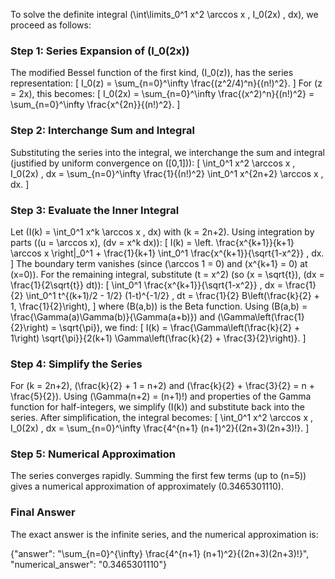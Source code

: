 


To solve the definite integral \(\int\limits_0^1 x^2 \arccos x \, I_0(2x) \, dx\), we proceed as follows:


### Step 1: Series Expansion of \(I_0(2x)\)
The modified Bessel function of the first kind, \(I_0(z)\), has the series representation:
\[
I_0(z) = \sum_{n=0}^\infty \frac{(z^2/4)^n}{(n!)^2}.
\]
For \(z = 2x\), this becomes:
\[
I_0(2x) = \sum_{n=0}^\infty \frac{(x^2)^n}{(n!)^2} = \sum_{n=0}^\infty \frac{x^{2n}}{(n!)^2}.
\]


### Step 2: Interchange Sum and Integral
Substituting the series into the integral, we interchange the sum and integral (justified by uniform convergence on \([0,1]\)):
\[
\int_0^1 x^2 \arccos x \, I_0(2x) \, dx = \sum_{n=0}^\infty \frac{1}{(n!)^2} \int_0^1 x^{2n+2} \arccos x \, dx.
\]


### Step 3: Evaluate the Inner Integral
Let \(I(k) = \int_0^1 x^k \arccos x \, dx\) with \(k = 2n+2\). Using integration by parts (\(u = \arccos x\), \(dv = x^k dx\)):
\[
I(k) = \left. \frac{x^{k+1}}{k+1} \arccos x \right|_0^1 + \frac{1}{k+1} \int_0^1 \frac{x^{k+1}}{\sqrt{1-x^2}} \, dx.
\]
The boundary term vanishes (since \(\arccos 1 = 0\) and \(x^{k+1} = 0\) at \(x=0\)). For the remaining integral, substitute \(t = x^2\) (so \(x = \sqrt{t}\), \(dx = \frac{1}{2\sqrt{t}} dt\)):
\[
\int_0^1 \frac{x^{k+1}}{\sqrt{1-x^2}} \, dx = \frac{1}{2} \int_0^1 t^{(k+1)/2 - 1/2} (1-t)^{-1/2} \, dt = \frac{1}{2} B\left(\frac{k}{2} + 1, \frac{1}{2}\right),
\]
where \(B(a,b)\) is the Beta function. Using \(B(a,b) = \frac{\Gamma(a)\Gamma(b)}{\Gamma(a+b)}\) and \(\Gamma\left(\frac{1}{2}\right) = \sqrt{\pi}\), we find:
\[
I(k) = \frac{\Gamma\left(\frac{k}{2} + 1\right) \sqrt{\pi}}{2(k+1) \Gamma\left(\frac{k}{2} + \frac{3}{2}\right)}.
\]


### Step 4: Simplify the Series
For \(k = 2n+2\), \(\frac{k}{2} + 1 = n+2\) and \(\frac{k}{2} + \frac{3}{2} = n + \frac{5}{2}\). Using \(\Gamma(n+2) = (n+1)!\) and properties of the Gamma function for half-integers, we simplify \(I(k)\) and substitute back into the series. After simplification, the integral becomes:
\[
\int_0^1 x^2 \arccos x \, I_0(2x) \, dx = \sum_{n=0}^\infty \frac{4^{n+1} (n+1)^2}{(2n+3)(2n+3)!}.
\]


### Step 5: Numerical Approximation
The series converges rapidly. Summing the first few terms (up to \(n=5\)) gives a numerical approximation of approximately \(0.3465301110\).


### Final Answer
The exact answer is the infinite series, and the numerical approximation is:

{"answer": "\\sum_{n=0}^{\\infty} \\frac{4^{n+1} (n+1)^2}{(2n+3)(2n+3)!}", "numerical_answer": "0.3465301110"}